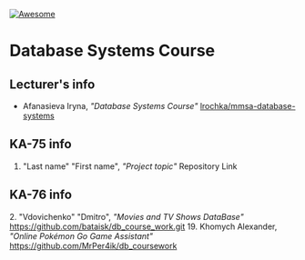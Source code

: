 [![Awesome][icon-awesome]][awesome]
&nbsp;&nbsp;&nbsp;&nbsp;&nbsp;&nbsp;

# Database Systems Course  

## Lecturer's info  

- Afanasieva Iryna, *"Database Systems Course"* [lrochka/mmsa-database-systems][mmsa-database-systems] 

## KA-75 info  
1. "Last name" "First name", *"Project topic"* Repository Link

## KA-76 info  

[icon-awesome]: https://cdn.rawgit.com/sindresorhus/awesome/d7305f38d29fed78fa85652e3a63e154dd8e8829/media/badge.svg
[awesome]: https://github.com/sindresorhus/awesome
[mmsa-database-systems]: https://github.com/lrochka/mmsa-database-systems
2. "Vdovichenko" "Dmitro", *"Movies and TV Shows DataBase"* https://github.com/bataisk/db_course_work.git
19. Khomych Alexander, *"Online Pokémon Go Game Assistant"* https://github.com/MrPer4ik/db_coursework
